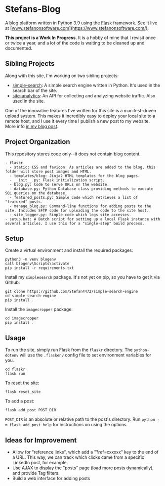 # Stefans-Blog

A blog platform written in Python 3.9 using the [Flask](https://palletsprojects.com/p/flask/) framework. See it live at [www.stefanonsoftware.com](https://www.stefanonsoftware.com/).

**This project is a Work In Progress**. It is a hobby of mine that I revisit once or twice a year, and a lot of the code is waiting to be cleaned up and documented.

## Sibling Projects

Along with this site, I'm working on two sibling projects:
- [simple-search](https://github.com/Stefan4472/simple-search-engine): A simple search engine written in Python. It's used in the search bar of the site.
- [site-analytics](https://github.com/Stefan4472/site-analytics): An API for collecting and analyzing website traffic. Also used in the site.

One of the innovative features I've written for this site is a manifest-driven upload system. This makes it incredibly easy to deploy your local site to a remote host, and I use it every time I publish a new post to my website. More info [in my blog post](https://www.stefanonsoftware.com/post/remote-synchronization-of-a-blog-instance).

## Project Organization 
This repository stores code only--it does not contain blog content.
```
- flaskr
  - static: CSS and favicon. As articles are added to the blog, this folder will store post images and HTML.
  - templates/blog: Jinja2 HTML templates for the blog pages.
  - __init__.py: Flask initialization script.
  - blog.py: Code to serve URLs on the website.
  - database.py: Python Database class providing methods to execute SQL queries on the database.
  - featured_posts.py: Simple code which retrieves a list of "featured" posts. 
  - manage_blog.py: Command-line functions for adding posts to the site. Includes SFTP code for uploading the code to the site host.
  - site_logger.py: Simple code which logs site accesses.
- setup.bat: A Batch script for setting up a local Flask instance with several articles. I use this for a "single-step" build process.
```

## Setup
Create a virtual environment and install the required packages:
```
python3 -m venv blogenv
call blogenv\Scripts\activate
pip install -r requirements.txt
```

Install my `simplesearch` package. It's not yet on pip, so you have to get it via Github:
```
git clone https://github.com/Stefan4472/simple-search-engine
cd simple-search-engine
pip install .
```

Install the `imagecropper` package:
```
cd imagecropper
pip install .
```

## Usage
To run the site, simply run Flask from the `flaskr` directory. The `python-dotenv` will use the `.flaskenv` config file to set environment variables for you.
```
cd flaskr 
flask run
```

To reset the site:
```
flask reset_site
```

To add a post:
```
flask add_post POST_DIR
```
`POST_DIR` is an absolute or relative path to the post's directory.
Run ```python -m flask add_post help``` for instructions on using the options.

## Ideas for Improvement
- Allow for "reference links", which add a "?ref=xxxxxx" key to the end of a URL. This way, we can track which clicks came from a specific LinkedIn post, for example.
- Use AJAX to display the "posts" page (load more posts dynamically), and provide Tag filters.
- Build a web interface for adding posts